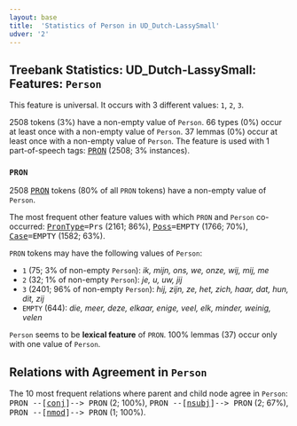 ```yaml
---
layout: base
title:  'Statistics of Person in UD_Dutch-LassySmall'
udver: '2'
---
```


## Treebank Statistics: UD_Dutch-LassySmall: Features: `Person`

This feature is universal.
It occurs with 3 different values: `1`, `2`, `3`.

2508 tokens (3%) have a non-empty value of `Person`.
66 types (0%) occur at least once with a non-empty value of `Person`.
37 lemmas (0%) occur at least once with a non-empty value of `Person`.
The feature is used with 1 part-of-speech tags: <tt><a href="nl_lassysmall-pos-PRON.html">PRON</a></tt> (2508; 3% instances).

### `PRON`

2508 <tt><a href="nl_lassysmall-pos-PRON.html">PRON</a></tt> tokens (80% of all `PRON` tokens) have a non-empty value of `Person`.

The most frequent other feature values with which `PRON` and `Person` co-occurred: <tt><a href="nl_lassysmall-feat-PronType.html">PronType</a></tt><tt>=Prs</tt> (2161; 86%), <tt><a href="nl_lassysmall-feat-Poss.html">Poss</a></tt><tt>=EMPTY</tt> (1766; 70%), <tt><a href="nl_lassysmall-feat-Case.html">Case</a></tt><tt>=EMPTY</tt> (1582; 63%).

`PRON` tokens may have the following values of `Person`:

* `1` (75; 3% of non-empty `Person`): <em>ik, mijn, ons, we, onze, wij, mij, me</em>
* `2` (32; 1% of non-empty `Person`): <em>je, u, uw, jij</em>
* `3` (2401; 96% of non-empty `Person`): <em>hij, zijn, ze, het, zich, haar, dat, hun, dit, zij</em>
* `EMPTY` (644): <em>die, meer, deze, elkaar, enige, veel, elk, minder, weinig, velen</em>

`Person` seems to be **lexical feature** of `PRON`. 100% lemmas (37) occur only with one value of `Person`.

## Relations with Agreement in `Person`

The 10 most frequent relations where parent and child node agree in `Person`:
<tt>PRON --[<tt><a href="nl_lassysmall-dep-conj.html">conj</a></tt>]--> PRON</tt> (2; 100%),
<tt>PRON --[<tt><a href="nl_lassysmall-dep-nsubj.html">nsubj</a></tt>]--> PRON</tt> (2; 67%),
<tt>PRON --[<tt><a href="nl_lassysmall-dep-nmod.html">nmod</a></tt>]--> PRON</tt> (1; 100%).

